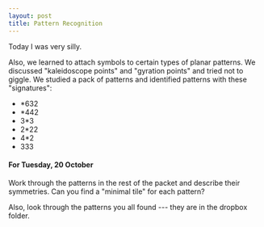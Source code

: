```yaml
---
layout: post
title: Pattern Recognition
---
```


Today I was very silly.

Also, we learned to attach symbols to certain types of planar patterns. We
discussed "kaleidoscope points" and "gyration points" and tried not to
giggle. We studied a pack of patterns and identified patterns with these
"signatures":

 * \*632
 * \*442
 * 3\*3
 * 2\*22
 * 4\*2
 * 333

#### For Tuesday, 20 October

Work through the patterns in the rest of the packet and describe their
symmetries. Can you find a "minimal tile" for each pattern?

Also, look through the patterns you all found ---  they are in the dropbox
folder.
